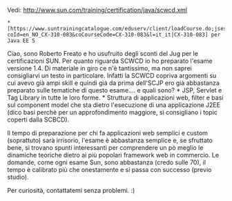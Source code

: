 Vedi: http://www.sun.com/training/certification/java/scwcd.xml

	* [https://www.suntrainingcatalogue.com/eduserv/client/loadCourse.do;jsessionid=C4D6C98B17E09017A281D58AF4EC1CB1.tomcat1?coId=en_NO_CX-310-083&coCourseCode=CX-310-083&l=it_it|CX-310-083] per Java EE 5

Ciao, sono Roberto Freato e ho usufruito degli sconti del Jug per le certificazioni SUN.
Per quanto riguarda SCWCD io ho preparato l'esame versione 1.4. Di materiale in giro ce n'è tantissimo, ma non saprei consigliarvi un testo in particolare. Infatti la SCWCD copriva argomenti su cui avevo già ampi skill e quindi già da prima dell'SCJP ero già abbastanza preparato sulle tematiche di questo esame.... e quali sono?
	* JSP, Servlet e Tag Library in tutte le loro forme.
	* Struttura di applicazioni web, filter e basi sul component model che sta dietro l'esecuzione di una applicazione J2EE (dico basi perchè per un approfondimento maggiore, si consigliano i topic coperti dalla SCBCD).

Il tempo di preparazione per chi fa applicazioni web semplici e custom (soprattuto) sarà irrisorio, l'esame è abbastanza semplice e, se sfruttato bene, si trovano spunti interessanti per comprendere un pò meglio le dinamiche teoriche dietro ai più popolari framework web in commercio.
Le domande, come ogni esame Sun, sono abbastanza (credo sulle 70), il tempo è calibrato più che onestamente e si passa con successo (previo studio).

Per curiosità, contattatemi senza problemi. :)
